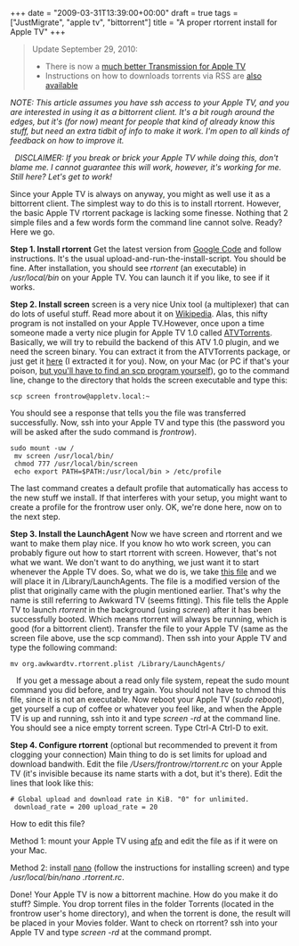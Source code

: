 +++
date = "2009-03-31T13:39:00+00:00"
draft = true
tags = ["JustMigrate", "apple tv", "bittorrent"]
title = "A proper rtorrent install for Apple TV"
+++
<blockquote>
<p>Update September 29, 2010:</p>
<ul>
<li>There is now a <a href="http://dyve.posterous.com/transmission-2-on-apple-tv-3">much better Transmission for Apple TV</a></li>
<li>Instructions on how to downloads torrents via RSS are <a href="http://dyve.posterous.com/automatically-download-tv-shows-to-your-apple-0">also available</a></li>
</ul>
</blockquote>
<p><em>NOTE: This article assumes you have ssh access to your Apple TV, and you are interested in using it as a bittorrent client. It's a bit rough around the edges, but it's (for now) meant for people that kind of already know this stuff, but need an extra tidbit of info to make it work. I'm open to all kinds of feedback on how to improve it.</em></p>
<p><em>&nbsp;</em> <em>DISCLAIMER: If you break or brick your Apple TV while doing this, don't blame me. I cannot guarantee this will work, however, it's working for me.</em> <em>Still here? Let's get to work!</em></p>
<p><em> </em> Since your Apple TV is always on anyway, you might as well use it as a bittorrent client. The simplest way to do this is to install rtorrent. However, the basic Apple TV rtorrent package is lacking some finesse. Nothing that 2 simple files and a few words form the command line cannot solve. Ready? Here we go.</p>
<p><strong>Step 1. Install rtorrent</strong> Get the latest version from <a href="http://code.google.com/p/rtorrent-appletv/" target="_blank">Google Code</a> and follow instructions. It's the usual upload-and-run-the-install-script. You should be fine.  After installation, you should see <em>rtorrent</em> (an executable) in <em>/usr/local/bin</em> on your Apple TV. You can launch it if you like, to see if it works.  <strong></strong></p>
<p><strong>Step 2. Install screen</strong> screen is a very nice Unix tool (a multiplexer) that can do lots of useful stuff. Read more about it on <a href="http://en.wikipedia.org/wiki/GNU_Screen" target="_blank">Wikipedia</a>. Alas, this nifty program is not installed on your Apple TV.However, once upon a time someone made a verty nice plugin for Apple TV 1.0 called <a href="http://wiki.awkwardtv.org/wiki/ATVTorrents" target="_blank">ATVTorrents</a>. Basically, we will try to rebuild the backend of this ATV 1.0 plugin, and we need the screen binary. You can extract it from the ATVTorrents package, or just get it <a href="http://dyve.net/files/screen" target="_self">here</a> (I extracted it for you).  Now, on your Mac (or PC if that's your poison, <a href="http://www.chiark.greenend.org.uk/~sgtatham/putty/download.html" target="_blank">but you'll have to find an scp program yourself</a>), go to the command line, change to the directory that holds the screen executable and type this:</p>
<p><code>scp screen frontrow@appletv.local:~</code></p>
<p>You should see a response that tells you the file was transferred successfully.  Now, ssh into your Apple TV and type this (the password you will be asked after the sudo command is <em>frontrow</em>).</p>
<p><code>sudo mount -uw /<br /> mv screen /usr/local/bin/<br /> chmod 777 /usr/local/bin/screen<br /> echo export PATH=$PATH:/usr/local/bin &gt; /etc/profile</code></p>
<p>The last command creates a default profile that automatically has access to the new stuff we install. If that interferes with your setup, you might want to create a profile for the frontrow user only.  OK, we're done here, now on to the next step.</p>
<p><strong>Step 3. Install the LaunchAgent</strong> Now we have screen and rtorrent and we want to make them play nice. If you know ho wto work screen, you can probably figure out how to start rtorrent with screen. However, that's not what we want. We don't want to do anything, we just want it to start whenever the Apple TV does. So, what we do is, we take <a href="http://dyve.net/files/org.awkwardtv.rtorrent.plist" target="_blank">this file</a> and we will place it in /Library/LaunchAgents. The file is a modified version of the plist that originally came with the plugin mentioned earlier. That's why the name is still referring to Awkward TV (seems fitting). This file tells the Apple TV to launch <em>rtorrent</em> in the background (using <em>screen</em>) after it has been successfully booted. Which means rtorrent will always be running, which is good (for a bittorrent client).  Transfer the file to your Apple TV (same as the screen file above, use the scp command). Then ssh into your Apple TV and type the following command:</p>
<p><code>mv org.awkwardtv.rtorrent.plist /Library/LaunchAgents/</code></p>
<p><code> </code> If you get a message about a read only file system, repeat the sudo mount command you did before, and try again. You should not have to chmod this file, since it is not an executable.  Now reboot your Apple TV (<em>sudo reboot</em>), get yourself a cup of coffee or whatever you feel like, and when the Apple TV is up and running, ssh into it and type <em>screen -rd</em> at the command line. You should see a nice empty torrent screen. Type Ctrl-A Ctrl-D to exit.</p>
<p><strong>Step 4. Configure rtorrent</strong> (optional but recommended to prevent it from clogging your connection)  Main thing to do is set limits for upload and download bandwith. Edit the file <em>/Users/frontrow/rtorrent.rc</em> on your Apple TV (it's invisible because its name starts with a dot, but it's there). Edit the lines that look like this:</p>
<p><code># Global upload and download rate in KiB. "0" for unlimited.<br /> download_rate = 200 upload_rate = 20</code></p>
<p>How to edit this file?</p>
<p>Method 1: mount your Apple TV using <a href="http://wiki.awkwardtv.org/wiki/Take_2_Full_Update#5.29_Install_AFP" target="_blank">afp</a> and edit the file as if it were on your Mac.</p>
<p>Method 2: install <a href="http://wiki.awkwardtv.org/wiki/Nano" target="_blank">nano</a> (follow the instructions for installing screen) and type <em>/usr/local/bin/nano .rtorrent.rc</em>.</p>
<p>Done! Your Apple TV is now a bittorrent machine. How do you make it do stuff? Simple. You drop torrent files in the folder Torrents (located in the frontrow user's home directory), and when the torrent is done, the result will be placed in your Movies folder. Want to check on rtorrent? ssh into your Apple TV and type <em>screen -rd</em> at the command prompt.</p>